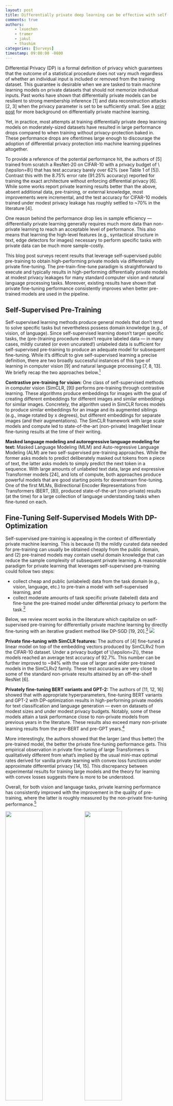 ```yaml
---
layout: post
title: Differentially private deep learning can be effective with self-supervised models
comments: true
authors: 
    - lxuechen
    - tramer
    - jakul
    - thashim
categories: [Surveys]
timestamp: 09:00:00 -0800
---
```


Differential Privacy (DP) is a formal definition of privacy which guarantees that the outcome of a statistical procedure does not vary much regardless of whether an individual input is included or removed from the training dataset. This guarantee is desirable when we are tasked to train machine learning models on private datasets that should not memorize individual inputs. Past works have shown that differentially private models can be resilient to strong membership inference [1] and data reconstruction attacks [2, 3] when the privacy parameter is set to be sufficiently small. See a [prior post](https://differentialprivacy.org/how-to-deploy-ml-with-dp/) for more background on differentially private machine learning.

Yet, in practice, most attempts at training differentially private deep learning models on moderately-sized datasets have resulted in large performance drops compared to when training without privacy-protection baked in. These performance drops are oftentimes large enough to discourage the adoption of differential privacy protection into machine learning pipelines altogether. 

To provide a reference of the potential performance hit, the authors of [5] trained from scratch a ResNet-20 on CIFAR-10 with a privacy budget of \\\(\epsilon=8\\\) that has test accuracy barely over 62% (see Table 1 of [5]). Contrast this with the 8.75% error rate (91.25% accuracy) reported for training the exact architecture without enforcing differential privacy [6]. While some works report private learning results better than the above, absent additional data, pre-training, or external knowledge, most improvements were incremental, and the test accuracy for CIFAR-10 models trained under modest privacy leakage has roughly settled to ~70% in the literature [4]. 

One reason behind the performance drop lies in sample efficiency — differentially private learning generally requires much more data than non-private learning to reach an acceptable level of performance. This also means that learning the high-level features (e.g., syntactical structure in text, edge detectors for images) necessary to perform specific tasks with private data can be much more sample-costly. 

This blog post surveys recent results that leverage self-supervised public pre-training to obtain high-performing private models via differentially private fine-tuning. The pre-train-fine-tune paradigm is straightforward to execute and typically results in high-performing differentially private models at modest privacy leakages for many standard computer vision and natural language processing tasks. Moreover, existing results have shown that private fine-tuning performance consistently improves when better pre-trained models are used in the pipeline. 

## Self-Supervised Pre-Training

Self-supervised learning methods produce general models that don’t tend to solve specific tasks but nevertheless possess domain knowledge (e.g., of vision, of language). Since self-supervised learning doesn’t target specific tasks, the (pre-)training procedure doesn’t require labeled data — in many cases, mildly curated (or even uncurated!) unlabeled data is sufficient for self-supervised pre-training to produce an adequate model for subsequent fine-tuning. While it’s difficult to give self-supervised learning a precise definition, there are two broadly successful instances of this type of learning in computer vision [9] and natural language processing [7, 8, 13]. We briefly recap the two approaches below.[^1]

**Contrastive pre-training for vision:** 
One class of self-supervised methods in computer vision (SimCLR, [9]) performs pre-training through contrastive learning. These algorithms produce embeddings for images with the goal of creating different embeddings for different images and similar embeddings for similar images. Concretely, the algorithm used in SimCLR forces models to produce similar embeddings for an image and its augmented siblings (e.g., image rotated by x degrees), but different embeddings for separate images (and their augmentations). The SimCLR framework with large scale models and compute led to state-of-the-art (non-private) ImageNet linear fine-tuning results at the time of their writing. 

**Masked language modeling and autoregressive language modeling for text:** 
Masked Language Modeling (MLM) and Auto-regressive Language Modeling (ALM) are two self-supervised pre-training approaches. While the former asks models to predict deliberately masked out tokens from a piece of text, the latter asks models to simply predict the next token in a sequence. With large amounts of unlabeled text data, large and expressive Transformer models [24], and lots of compute, both approaches produce powerful models that are good starting points for downstream fine-tuning. One of the first MLMs, Bidirectional Encoder Representations from Transformers (BERT, [8]), produced state-of-the-art (non-private) results (at the time) for a large collection of language understanding tasks when fine-tuned on each. 

## Fine-Tuning Self-Supervised Models With DP-Optimization
Self-supervised pre-training is appealing in the context of differentially private machine learning. This is because (1) the mildly curated data needed for pre-training can usually be obtained cheaply from the public domain, and (2) pre-trained models may contain useful domain knowledge that can reduce the sample complexity of subsequent private learning. A reasonable paradigm for private learning that leverages self-supervised pre-training could follow two steps:

- collect cheap and public (unlabeled) data from the task domain (e.g., vision, language, etc.) to pre-train a model with self-supervised learning, and
- collect moderate amounts of task specific private (labeled) data and fine-tune the pre-trained model under differential privacy to perform the task.[^2]

Below, we review recent works in the literature which capitalize on self-supervised pre-training for differentially private machine learning by directly fine-tuning with an iterative gradient method like DP-SGD [19, 20].[^3]
![](/images/fine-tuning-paradigm.png)

**Private fine-tuning with SimCLR features:** 
The authors of [4] fine-tuned a linear model on top of the embedding vectors produced by SimCLRv2 from the CIFAR-10 dataset. Under a privacy budget of \\\(\epsilon=2\\\), these models reached an average test accuracy of 92.7%. This number can be further improved to ~94% with the use of larger and wider pre-trained models in the SimCLRv2 family. These test accuracies are very close to some of the standard non-private results attained by an off-the-shelf ResNet [6]. 

**Privately fine-tuning BERT variants and GPT-2:** 
The authors of [11, 12, 16] showed that with appropriate hyperparameters, fine-tuning BERT variants and GPT-2 with DP-optimization results in high-performing private models for text classification and language generation — even on datasets of modest sizes and under modest privacy budgets. Notably, some of these models attain a task performance close to non-private models from previous years in the literature. These results also exceed many non-private learning results from the pre-BERT and pre-GPT years.[^4]

More interestingly, the authors showed that the larger (and thus better) the pre-trained model, the better the private fine-tuning performance gets. This empirical observation in private fine-tuning of large Transformers is qualitatively different from what’s implied by the usual mini-max optimal rates derived for vanilla private learning with convex loss functions under approximate differential privacy [14, 15]. This discrepancy between experimental results for training large models and the theory for learning with convex losses suggests there is more to be understood.

Overall, for both vision and language tasks, private learning performance has consistently improved with the improvement in the quality of pre-training, where the latter is roughly measured by the non-private fine-tuning performance.[^5]

<p float="left">
  <img src="../images/figure1_classification.png" width="48%" />
  <img src="../images/figure1_generation.png" width="48%" /> 
  <caption>Figure 1: Privately fine-tuning better (and larger) pre-trained models lead to consistently improving performance for text classification and language generation. 
Left: text classification on MNLI [25]. Right: language generation on E2E [26].</caption>
</p>

## Conclusion and Outlook

We have surveyed recent works in the literature that obtained highly performant differentially private machine learning models leveraging self-supervised pre-training. Common to these is the trend that the performance of private learning consistently improved with the quality of public pre-training. We therefore anticipate that the general paradigm may be useful in additional settings (e.g., federated learning) and tasks (e.g., private synthetic image generation), and lead to improved private learning results. 

While self-supervised pre-training has led to progress in private deep learning, leveraging pre-trained models certainly doesn’t solve all the privacy-related problems in machine learning that one may care about. First and foremost, the datasets of machine learning tasks may be sampled from long-tailed distributions [21]. When privately trained on such datasets, a machine learning model may fail to acquire the learning signal necessary to perform accurate predictions for examples on the tail [28] or from underrepresented (sub)populations [29]. Using a better pre-trained model does not completely address this fundamental limitation.
Second, many machine learning problems are in a domain where public data (even unlabeled data) may be sparse, e.g., medical imaging. Developing refined versions of the pre-train-fine-tune approach for problems from these domains is an interesting avenue for future work.

Lastly, differential privacy as one specific definition of privacy  may not capture all that’s desired for privacy in reality. 
For instance, while differentially private algorithms naturally give machine unlearning guarantees [30, 32], more tailored algorithms tend to be able to improve the capacity of unlearning [31].
In addition, the assumption on data in differential privacy may be strong for certain applications. In particular, the guarantee may degrade when there’s correlated data [22] and does not directly prevent the inference of private data outside the original context [23]. These are fundamental limitations of differential privacy which improvements to differentially private learning don’t touch on. 

[^1]: Authors of [18] also frame these self-supervised models which are trained on broad data at scale that are adaptable to a wide range of downstream tasks as “foundation models”. 

[^2]: The idea of pre-train on public data and privately fine-tuning on private data certainly isn’t new. Authors of [19] fine-tune on CIFAR a pre-trained network. Our emphasis is in adopting good self-supervised pre-trained models. 

[^3]: Blue and pink sphere avatars borrowed obtained from [18]. Credit to [Drew A. Hudson](https://cs.stanford.edu/~dorarad/). 

[^4]: Hyperparameters that work well for private learning typically aren't those that work best for non-private learning [27]. It’s crucial to use a large batch size, a small clipping norm, an appropriate learning rate, and a reasonably large number of training epochs to obtain the mentioned private learning results. 

[^5]: Since the pre-training data for large language models are oftentimes collected through large scale web scraping (e.g., WebText), a common concern is that certain test instances for downstream tasks may already appear in the pre-training data. Self-supervised pre-training therefore can give models an opportunity to “see” this data even before they are privately fine-tuned. Authors of [17] confirm that there is a 1-6% overlap between the test set of many natural language processing tasks and the pre-training data they collected (WebText). These numbers suggest that existing private fine-tuning results in the literature could be slightly inflated compared to when the pre-training data didn’t contain any test instance for any downstream task for which evaluation was performed. 

## Acknowledgements

The authors thank Nicolas Papernot for detailed feedback and edit suggestions. 

## References
[1] Rahman MA, Rahman T, Laganière R, Mohammed N, Wang Y. Membership Inference Attack against Differentially Private Deep Learning Model. Trans. Data Priv.. 2018 Apr 1;11(1):61-79.

[2] Carlini N, Liu C, Erlingsson Ú, Kos J, Song D. The secret sharer: Evaluating and testing unintended memorization in neural networks. In 28th USENIX Security Symposium (USENIX Security 19) 2019 (pp. 267-284).

[3] Guo C, Karrer B, Chaudhuri K, van der Maaten L. Bounding Training Data Reconstruction in Private (Deep) Learning. arXiv preprint arXiv:2201.12383. 2022 Jan 28.

[4] Tramer F, Boneh D. Differentially private learning needs better features (or much more data). arXiv preprint arXiv:2011.11660. 2020 Nov 23.

[5] Yu D, Zhang H, Chen W, Liu TY. Do not let privacy overbill utility: Gradient embedding perturbation for private learning. arXiv preprint arXiv:2102.12677. 2021 Feb 25.

[6] He K, Zhang X, Ren S, Sun J. Deep residual learning for image recognition. InProceedings of the IEEE conference on computer vision and pattern recognition 2016 (pp. 770-778).

[7] Radford A, Narasimhan K, Salimans T, Sutskever I. Improving language understanding by generative pre-training.

[8] Devlin J, Chang MW, Lee K, Toutanova K. Bert: Pre-training of deep bidirectional transformers for language understanding. arXiv preprint arXiv:1810.04805. 2018 Oct 11.

[9] Chen T, Kornblith S, Norouzi M, Hinton G. A simple framework for contrastive learning of visual representations. InInternational conference on machine learning 2020 Nov 21 (pp. 1597-1607). PMLR.

[10] Li XL, Liang P. Prefix-tuning: Optimizing continuous prompts for generation. arXiv preprint arXiv:2101.00190. 2021 Jan 1.

[11] Li X, Tramer F, Liang P, Hashimoto T. Large language models can be strong differentially private learners. arXiv preprint arXiv:2110.05679. 2021 Oct 12.

[12] Yu D, Naik S, Backurs A, Gopi S, Inan HA, Kamath G, Kulkarni J, Lee YT, Manoel A, Wutschitz L, Yekhanin S. Differentially private fine-tuning of language models. arXiv preprint arXiv:2110.06500. 2021 Oct 13.

[13] Ilić S, Marrese-Taylor E, Balazs JA, Matsuo Y. Deep contextualized word representations for detecting sarcasm and irony. arXiv preprint arXiv:1809.09795. 2018 Sep 26.

[14] Bassily R, Smith A, Thakurta A. Private empirical risk minimization: Efficient algorithms and tight error bounds. In2014 IEEE 55th Annual Symposium on Foundations of Computer Science 2014 Oct 18 (pp. 464-473). IEEE.

[15] Bassily R, Feldman V, Talwar K, Guha Thakurta A. Private stochastic convex optimization with optimal rates. Advances in Neural Information Processing Systems. 2019;32.

[16] Yu D, Zhang H, Chen W, Yin J, Liu TY. Large scale private learning via low-rank reparametrization. InInternational Conference on Machine Learning 2021 Jul 1 (pp. 12208-12218). PMLR.

[17] Radford A, Wu J, Child R, Luan D, Amodei D, Sutskever I. Language models are unsupervised multitask learners. OpenAI blog. 2019 Feb 24;1(8):9.

[18] Bommasani R, Hudson DA, Adeli E, Altman R, Arora S, von Arx S, Bernstein MS, Bohg J, Bosselut A, Brunskill E, Brynjolfsson E. On the opportunities and risks of foundation models. arXiv preprint arXiv:2108.07258. 2021 Aug 16.

[19] Abadi M, Chu A, Goodfellow I, McMahan HB, Mironov I, Talwar K, Zhang L. Deep learning with differential privacy. InProceedings of the 2016 ACM SIGSAC conference on computer and communications security 2016 Oct 24 (pp. 308-318).

[20] Song S, Chaudhuri K, Sarwate AD. Stochastic gradient descent with differentially private updates. In2013 IEEE Global Conference on Signal and Information Processing 2013 Dec 3 (pp. 245-248). IEEE.

[21] Feldman V, Zhang C. What neural networks memorize and why: Discovering the long tail via influence estimation. Advances in Neural Information Processing Systems. 2020;33:2881-91.

[22] Ghosh A, Kleinberg R. Inferential privacy guarantees for differentially private mechanisms. arXiv preprint arXiv:1603.01508. 2016 Mar 4.

[23] Nissenbaum H. Privacy as contextual integrity. Wash. L. Rev.. 2004;79:119.

[24] Vaswani A, Shazeer N, Parmar N, Uszkoreit J, Jones L, Gomez AN, Kaiser Ł, Polosukhin I. Attention is all you need. Advances in neural information processing systems. 2017;30.

[25] Williams A, Nangia N, Bowman SR. A broad-coverage challenge corpus for sentence understanding through inference. arXiv preprint arXiv:1704.05426. 2017 Apr 18.

[26] Novikova J, Dušek O, Rieser V. The E2E dataset: New challenges for end-to-end generation. arXiv preprint arXiv:1706.09254. 2017 Jun 28.

[27] Papernot N, Chien S, Song S, Thakurta A, Erlingsson U. Making the shoe fit: Architectures, initializations, and tuning for learning with privacy.

[28] Suriyakumar VM, Papernot N, Goldenberg A, Ghassemi M. Chasing your long tails: Differentially private prediction in health care settings. InProceedings of the 2021 ACM Conference on Fairness, Accountability, and Transparency 2021 Mar 3 (pp. 723-734).

[29] Bagdasaryan E, Poursaeed O, Shmatikov V. Differential privacy has disparate impact on model accuracy. Advances in Neural Information Processing Systems. 2019;32.

[30] Bourtoule L, Chandrasekaran V, Choquette-Choo CA, Jia H, Travers A, Zhang B, Lie D, Papernot N. Machine unlearning. In2021 IEEE Symposium on Security and Privacy (SP) 2021 May 24 (pp. 141-159). IEEE.

[31] Sekhari A, Acharya J, Kamath G, Suresh AT. Remember what you want to forget: Algorithms for machine unlearning. Advances in Neural Information Processing Systems. 2021 Dec 6;34.

[32] Cao Y, Yang J. Towards making systems forget with machine unlearning. In2015 IEEE Symposium on Security and Privacy 2015 May 17 (pp. 463-480). IEEE.
